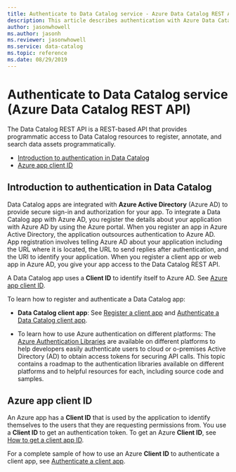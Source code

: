 ```yaml
---
title: Authenticate to Data Catalog service - Azure Data Catalog REST API
description: This article describes authentication with Azure Data Catalog using the REST API.
author: jasonwhowell
ms.author: jasonh
ms.reviewer: jasonwhowell
ms.service: data-catalog
ms.topic: reference
ms.date: 08/29/2019
---
```


# Authenticate to Data Catalog service (Azure Data Catalog REST API)

The Data Catalog REST API is a REST-based API that provides programmatic access to Data Catalog resources to register, annotate, and search data assets programmatically.  

- [Introduction to authentication in Data Catalog](#intro)  
- [Azure app client ID](#clientID)  
  
<a name="intro"/>

## Introduction to authentication in Data Catalog

Data Catalog apps are integrated with **Azure Active Directory** (Azure AD) to provide secure sign-in and authorization for your app. To integrate a Data Catalog app with Azure AD, you register the details about your application with Azure AD by using the Azure portal. When you register an app in Azure Active Directory, the application outsources authentication to Azure AD. App registration involves telling Azure AD about your application including the URL where it is located, the URL to send replies after authentication, and the URI to identify your application. When you register a client app or web app in Azure AD, you give your app access to the Data Catalog REST API.  
  
A Data Catalog app uses a **Client ID** to identify itself to Azure AD. See [Azure app client ID](#clientID).  
  
To learn how to register and authenticate a Data Catalog app:  
  
- **Data Catalog client app**: See [Register a client app](Register-a-client-app.md) and [Authenticate a Data Catalog client app](Authenticate-a-client-app.md).  
  
- To learn how to use Azure authentication on different platforms: The [Azure Authentication Libraries](https://msdn.microsoft.com/library/azure/dn151135.aspx) are available on different platforms to help developers easily authenticate users to cloud or o-premises Active Directory (AD) to obtain access tokens for securing API calls. This topic contains a roadmap to the authentication libraries available on different platforms and to helpful resources for each, including source code and samples.  
  
<a name="clientID"/>

## Azure app client ID

An Azure app has a **Client ID** that is used by the application to identify themselves to the users that they are requesting permissions from. You use a **Client ID** to get an authentication token. To get an Azure **Client ID**, see [How to get a client app ID](Register-a-client-app.md#get-the-application-client-id).
  
For a complete sample of how to use an Azure **Client ID** to authenticate a client app, see [Authenticate a client app](Authenticate-a-client-app.md).  
  
